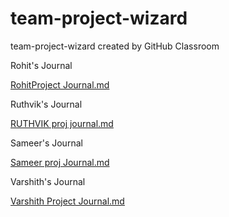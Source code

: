 # team-project-wizard
team-project-wizard created by GitHub Classroom


Rohit's Journal

[RohitProject Journal.md](https://github.com/gopinathsjsu/team-project-wizard/files/13575328/RohitProject.Journal.md)




Ruthvik's Journal

[RUTHVIK proj journal.md](https://github.com/gopinathsjsu/team-project-wizard/files/13575482/RUTHVIK.proj.journal.md)

Sameer's Journal

[Sameer proj Journal.md](https://github.com/gopinathsjsu/team-project-wizard/files/13575518/Sameer.proj.Journal.md)

Varshith's Journal

[Varshith Project Journal.md](https://github.com/gopinathsjsu/team-project-wizard/files/13575522/Varshith.Project.Journal.md)
